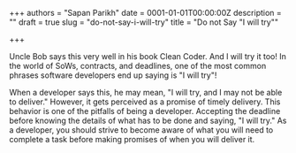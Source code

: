 +++
authors = "Sapan Parikh"
date = 0001-01-01T00:00:00Z
description = ""
draft = true
slug = "do-not-say-i-will-try"
title = "Do not Say \"I will try\""

+++

Uncle Bob says this very well in his book Clean Coder. And I will try it too! In the world of SoWs, contracts, and deadlines, one of the most common phrases software developers end up saying is "I will try"!

When a developer says this, he may mean, "I will try, and I may not be able to deliver." However, it gets perceived as a promise of timely delivery. This behavior is one of the pitfalls of being a developer. Accepting the deadline before knowing the details of what has to be done and saying, "I will try." As a developer, you should strive to become aware of what you will need to complete a task before making promises of when you will deliver it.


